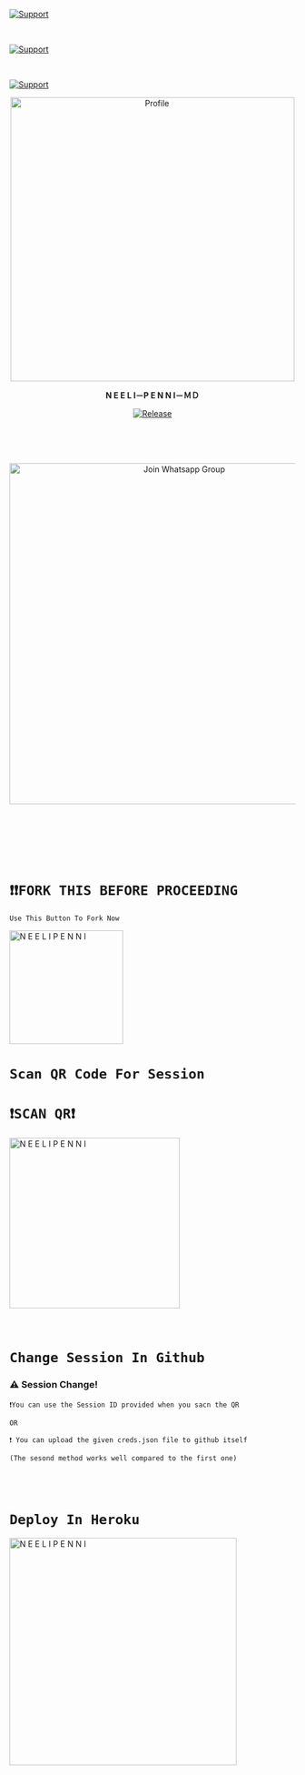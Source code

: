 <p align="left">
  <a href="https://github.com/Kiranxer/Neeli-Penni-Md"><img title="Support" src="https://img.shields.io/badge/maintained-yes-red.svg?style=for-the-badge&logo=xcode" /></a>
</p>






<br>
<p align="left">
  <a href="https://github.com/Kiranxer/Neeli-Penni-Md"><img title="Support" src="https://img.shields.io/badge/current%20Status-running%20with%20bugs!-orange.svg?style=for-the-badge&logo=xcode" /></a>
</p>
<br>
<p align="left">
  <a href="https://github.com/Kiranxer/Neeli-Penni-Md"><img title="Support" src="https://img.shields.io/badge/next%20update-undefined!-green.svg?style=for-the-badge&logo=xcode" /></a>
</p>



<!---->




<p align="center">
  <a href="https://instagram.com/whois.kiran.xer"><img src="https://graph.org/file/7d7d6c6dd033001981b9d.jpg" width="500" alt="Profile"/> </a>
</p>

<p align="center">
<strong>N E E L I－P E N N I－ＭＤ</strong>
</p>

<p align="center">
  <a href="https://github.com/Kiranxer/Neeli-Penni-Md"><img title="Release" src="https://img.shields.io/badge/Release-beta%20v1-cyan.svg?style=for-the-badge&logo=appveyor" /></a>
</p>

<br><br><br>
<p align="center">
  <a href="https://chat.whatsapp.com/COgYkTcERcw77juzyEbBy3"><img title="Join Whatsapp Group" src="https://raw.githubusercontent.com/Alien-alfa/PublicBot/main/wlogo.svg.png" width="600"></a>
</p>
<br><br>

<br><br>
# `❗❗FORK THIS BEFORE PROCEEDING`
 
 `Use This Button To Fork Now`
  
  <a href="https://github.com/Kiranxer/Neeli-Penni-Md/fork"><img title="N E E L I  P E N N I" src="https://github.com/Alien-alfa/Alien-alfa/blob/beta/img/pngegg.png?raw=true" width="200"></a>
<br>
# `Scan QR Code For Session`

# `❗SCAN QR❗`
 <a href="https://neeli-md-qr.onrender.com/"><img title="N E E L I  P E N N I" src="https://repl.it/badge/github/quiec/whatsasena" width="300"></a>
  <br><br><br>
# `Change Session In Github`

  ### ⚠️ Session Change! 
  
```
❗You can use the Session ID provided when you sacn the QR
 
OR
  
❗ You can upload the given creds.json file to github itself
  
(The sesond method works well compared to the first one)

``` 
  
  <br><br>
  # `Deploy In Heroku`


<a href="https://dashboard.heroku.com/new?template=https://github.com/Kiranxer/Neeli-Penni-Md"><img title="N E E L I  P E N N I" src="https://www.herokucdn.com/deploy/button.svg" width="400"></a>


  


<!---->

  
  <br> <br>
